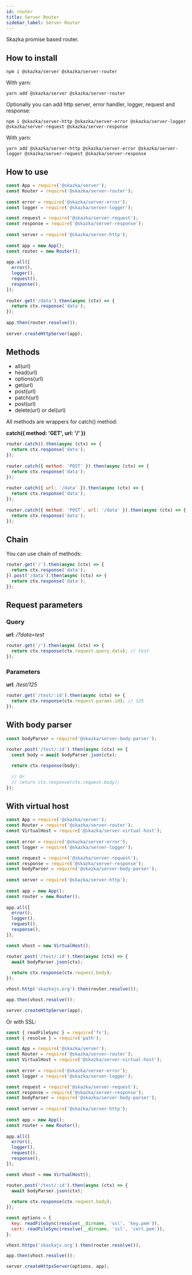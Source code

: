```yaml
---
id: router
title: Server Router
sidebar_label: Server Router
---
```


Skazka promise based router.

## How to install

    npm i @skazka/server @skazka/server-router
    
With yarn:

    yarn add @skazka/server @skazka/server-router
    
Optionally you can add http server, error handler, logger, request and response:

    npm i @skazka/server-http @skazka/server-error @skazka/server-logger @skazka/server-request @skazka/server-response
      
With yarn:

    yarn add @skazka/server-http @skazka/server-error @skazka/server-logger @skazka/server-request @skazka/server-response

## How to use

```javascript
const App = require('@skazka/server');
const Router = require('@skazka/server-router');
        
const error = require('@skazka/server-error');
const logger = require('@skazka/server-logger');

const request = require('@skazka/server-request');
const response = require('@skazka/server-response');
        
const server = require('@skazka/server-http');
        
const app = new App();
const router = new Router();
        
app.all([
  error(),
  logger(),
  request(),
  response(),
]);
    
router.get('/data').then(async (ctx) => {
  return ctx.response('data');
});
        
app.then(router.resolve());
        
server.createHttpServer(app);
```

## Methods

* all(url)
* head(url)
* options(url)
* get(url)
* post(url)
* patch(url)
* post(url)
* delete(url) or del(url)

All methods are wrappers for catch() method:

**catch({ method: 'GET', url: '/' })**

```javascript
router.catch().then(async (ctx) => {
  return ctx.response('data');
});
    
router.catch({ method: 'POST' }).then(async (ctx) => {
  return ctx.response('data');
});
    
router.catch({ url: '/data' }).then(async (ctx) => {
  return ctx.response('data');
});
    
router.catch({ method: 'POST', url: '/data' }).then(async (ctx) => {
  return ctx.response('data');
});
```

## Chain

You can use chain of methods:

```javascript
router.get('/').then(async (ctx) => {
  return ctx.response('data');
}).post('/data').then(async (ctx) => {
  return ctx.response('data');
});
```
    
## Request parameters

### Query

**url**: */?data=test*

```javascript
router.get('/').then(async (ctx) => {
  return ctx.response(ctx.request.query.data); // test
});
```
    
### Parameters

**url**: */test/125*

```javascript
router.get('/test/:id').then(async (ctx) => {
  return ctx.response(ctx.request.params.id); // 125
});
```

## With body parser

```javascript
const bodyParser = require('@skazka/server-body-parser');

router.post('/test/:id').then(async (ctx) => {
  const body = await bodyParser.json(ctx);
  
  return ctx.response(body);
  
  // Or 
  // return ctx.response(ctx.request.body);
});
```

## With virtual host

```javascript
const App = require('@skazka/server');
const Router = require('@skazka/server-router');
const VirtualHost = require('@skazka/server-virtual-host');
        
const error = require('@skazka/server-error');
const logger = require('@skazka/server-logger');

const request = require('@skazka/server-request');
const response = require('@skazka/server-response');
const bodyParser = require('@skazka/server-body-parser');
        
const server = require('@skazka/server-http');
        
const app = new App();
const router = new Router();
        
app.all([
  error(),
  logger(),
  request(),
  response(),
]);

const vhost = new VirtualHost();

router.post('/test/:id').then(async (ctx) => {
  await bodyParser.json(ctx);
  
  return ctx.response(ctx.request.body);
});

vhost.http('skazkajs.org').then(router.resolve());

app.then(vhost.resolve());

server.createHttpServer(app);
```

Or with SSL:

```javascript
const { readFileSync } = require('fs');
const { resolve } = require('path');

const App = require('@skazka/server');
const Router = require('@skazka/server-router');
const VirtualHost = require('@skazka/server-virtual-host');
        
const error = require('@skazka/server-error');
const logger = require('@skazka/server-logger');

const request = require('@skazka/server-request');
const response = require('@skazka/server-response');
const bodyParser = require('@skazka/server-body-parser');
        
const server = require('@skazka/server-http');
        
const app = new App();
const router = new Router();
        
app.all([
  error(),
  logger(),
  request(),
  response(),
]);

const vhost = new VirtualHost();

router.post('/test/:id').then(async (ctx) => {
  await bodyParser.json(ctx);
  
  return ctx.response(ctx.request.body);
});

const options = {
  key: readFileSync(resolve(__dirname, 'ssl', 'key.pem')),
  cert: readFileSync(resolve(__dirname, 'ssl', 'cert.pem')),
};

vhost.https('skazkajs.org').then(router.resolve());

app.then(vhost.resolve());

server.createHttpsServer(options, app);
```
